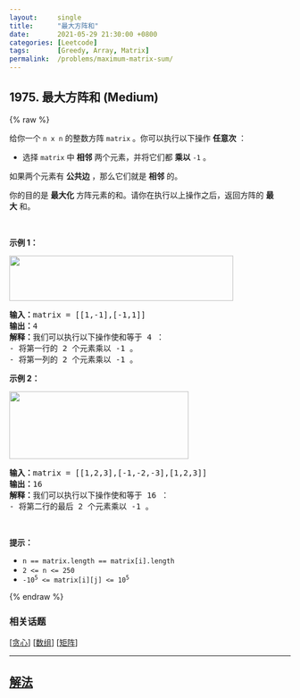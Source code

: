 ```yaml
---
layout:     single
title:      "最大方阵和"
date:       2021-05-29 21:30:00 +0800
categories: [Leetcode]
tags:       [Greedy, Array, Matrix]
permalink:  /problems/maximum-matrix-sum/
---
```


## 1975. 最大方阵和 (Medium)

{% raw %}

<p>给你一个&nbsp;<code>n x n</code>&nbsp;的整数方阵&nbsp;<code>matrix</code>&nbsp;。你可以执行以下操作&nbsp;<strong>任意次</strong>&nbsp;：</p>

<ul>
	<li>选择&nbsp;<code>matrix</code>&nbsp;中&nbsp;<strong>相邻</strong>&nbsp;两个元素，并将它们都 <strong>乘以</strong>&nbsp;<code>-1</code>&nbsp;。</li>
</ul>

<p>如果两个元素有 <strong>公共边</strong>&nbsp;，那么它们就是 <strong>相邻</strong>&nbsp;的。</p>

<p>你的目的是 <strong>最大化</strong>&nbsp;方阵元素的和。请你在执行以上操作之后，返回方阵的&nbsp;<strong>最大</strong>&nbsp;和。</p>

<p>&nbsp;</p>

<p><strong>示例 1：</strong></p>
<img alt="" src="https://assets.leetcode.com/uploads/2021/07/16/pc79-q2ex1.png" style="width: 401px; height: 81px;">
<pre><b>输入：</b>matrix = [[1,-1],[-1,1]]
<b>输出：</b>4
<b>解释：</b>我们可以执行以下操作使和等于 4 ：
- 将第一行的 2 个元素乘以 -1 。
- 将第一列的 2 个元素乘以 -1 。
</pre>

<p><strong>示例&nbsp;2：</strong></p>
<img alt="" src="https://assets.leetcode.com/uploads/2021/07/16/pc79-q2ex2.png" style="width: 321px; height: 121px;">
<pre><b>输入：</b>matrix = [[1,2,3],[-1,-2,-3],[1,2,3]]
<b>输出：</b>16
<b>解释：</b>我们可以执行以下操作使和等于 16 ：
- 将第二行的最后 2 个元素乘以 -1 。
</pre>

<p>&nbsp;</p>

<p><strong>提示：</strong></p>

<ul>
	<li><code>n == matrix.length == matrix[i].length</code></li>
	<li><code>2 &lt;= n &lt;= 250</code></li>
	<li><code>-10<sup>5</sup> &lt;= matrix[i][j] &lt;= 10<sup>5</sup></code></li>
</ul>

{% endraw %}

### 相关话题
  [[贪心](https://github.com/awesee/leetcode/tree/main/tag/greedy/README.md)]
  [[数组](https://github.com/awesee/leetcode/tree/main/tag/array/README.md)]
  [[矩阵](https://github.com/awesee/leetcode/tree/main/tag/matrix/README.md)]

---

## [解法](https://github.com/awesee/leetcode/tree/main/problems/maximum-matrix-sum)
